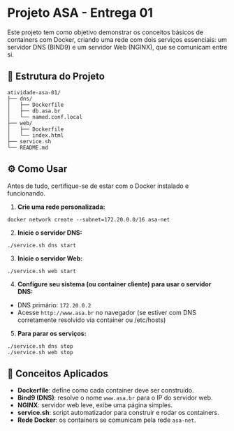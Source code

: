 # Projeto ASA - Entrega 01

Este projeto tem como objetivo demonstrar os conceitos básicos de containers com Docker, criando uma rede com dois serviços essenciais: um servidor DNS (BIND9) e um servidor Web (NGINX), que se comunicam entre si.

## 📁 Estrutura do Projeto

```
atividade-asa-01/
├── dns/
│   ├── Dockerfile
│   ├── db.asa.br
│   └── named.conf.local
├── web/
│   ├── Dockerfile
│   └── index.html
├── service.sh
└── README.md
```

## ⚙️ Como Usar

Antes de tudo, certifique-se de estar com o Docker instalado e funcionando.

1. **Crie uma rede personalizada:**

```
docker network create --subnet=172.20.0.0/16 asa-net
```

2. **Inicie o servidor DNS:**

```
./service.sh dns start
```

3. **Inicie o servidor Web:**

```
./service.sh web start
```

4. **Configure seu sistema (ou container cliente) para usar o servidor DNS:**

- DNS primário: `172.20.0.2`
- Acesse `http://www.asa.br` no navegador (se estiver com DNS corretamente resolvido via container ou /etc/hosts)

5. **Para parar os serviços:**

```
./service.sh dns stop
./service.sh web stop
```

## 🧠 Conceitos Aplicados

- **Dockerfile**: define como cada container deve ser construído.
- **Bind9 (DNS)**: resolve o nome `www.asa.br` para o IP do servidor web.
- **NGINX**: servidor web leve, exibe uma página simples.
- **service.sh**: script automatizador para construir e rodar os containers.
- **Rede Docker**: os containers se comunicam pela rede `asa-net`.


